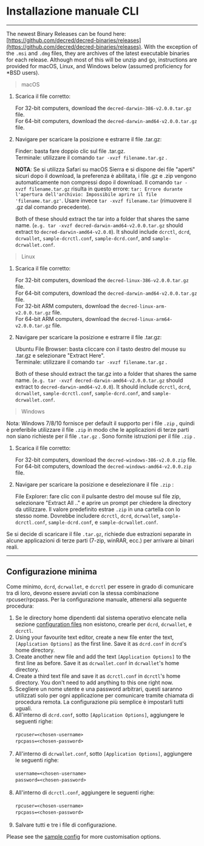 # Installazione manuale CLI 

---

The newest Binary Releases can be found here: [https://github.com/decred/decred-binaries/releases](https://github.com/decred/decred-binaries/releases). With the exception of the `.msi` and `.dmg` files, they are archives of the latest executable binaries for each release. Although most of this will be unzip and go, instructions are provided for macOS, Linux, and Windows below (assumed proficiency for *BSD users).

> macOS

1. Scarica il file corretto:

    For 32-bit computers, download the `decred-darwin-386-v2.0.0.tar.gz` file. <br />
    For 64-bit computers, download the `decred-darwin-amd64-v2.0.0.tar.gz` file.

2. Navigare per scaricare la posizione e estrarre il file .tar.gz:

    Finder: basta fare doppio clic sul file .tar.gz. <br />
    Terminale: utilizzare il comando `tar -xvzf filename.tar.gz` . 

    **NOTA**: Se si utilizza Safari su macOS Sierra e si dispone dei file "aperti" sicuri dopo il download, la preferenza è abilitata, i file .gz e .zip vengono automaticamente non compressi dopo il download. Il comando `tar -xvzf filename.tar.gz` risulta in questo errore: `tar: Errore durante l'apertura dell'archivio: Impossibile aprire il file 'filename.tar.gz'`. Usare invece `tar -xvzf filename.tar` (rimuovere il .gz dal comando precedente).
    
    Both of these should extract the tar into a folder that shares the same name. (`e.g. tar -xvzf decred-darwin-amd64-v2.0.0.tar.gz` should extract to `decred-darwin-amd64-v2.0.0`). It should include `dcrctl`, `dcrd`, `dcrwallet`, `sample-dcrctl.conf`, `sample-dcrd.conf`, and `sample-dcrwallet.conf`.


> Linux

1. Scarica il file corretto:

    For 32-bit computers, download the `decred-linux-386-v2.0.0.tar.gz` file. <br />
    For 64-bit computers, download the `decred-darwin-amd64-v2.0.0.tar.gz` file. <br />
    For 32-bit ARM computers, download the `decred-linux-arm-v2.0.0.tar.gz` file. <br />
    For 64-bit ARM computers, download the `decred-linux-arm64-v2.0.0.tar.gz` file.

2. Navigare per scaricare la posizione e estrarre il file .tar.gz:

    Ubuntu File Browser: basta cliccare con il tasto destro del mouse su .tar.gz e selezionare "Extract Here". <br />
    Terminale: utilizzare il comando `tar -xvzf filename.tar.gz` . 
    
    Both of these should extract the tar.gz into a folder that shares the same name. (`e.g. tar -xvzf decred-darwin-amd64-v2.0.0.tar.gz` should extract to `decred-darwin-amd64-v2.0.0`). It should include `dcrctl`, `dcrd`, `dcrwallet`, `sample-dcrctl.conf`, `sample-dcrd.conf`, and `sample-dcrwallet.conf`.

> Windows

Nota: Windows 7/8/10 fornisce per default il supporto per i file `.zip` , quindi è preferibile utilizzare il file `.zip` in modo che le applicazioni di terze parti non siano richieste per il file `.tar.gz` . Sono fornite istruzioni per il file `.zip` .

1. Scarica il file corretto:

    For 32-bit computers, download the `decred-windows-386-v2.0.0.zip` file. <br />
    For 64-bit computers, download the `decred-windows-amd64-v2.0.0.zip` file.

2. Navigare per scaricare la posizione e deselezionare il file `.zip` :

    File Explorer: fare clic con il pulsante destro del mouse sul file zip, selezionare "Extract All .." e aprire un prompt per chiedere la directory da utilizzare. Il valore predefinito estrae `.zip` in una cartella con lo stesso nome. Dovrebbe includere `dcrctl`, `dcrd`, `dcrwallet`, `sample-dcrctl.conf`, `sample-dcrd.conf`, e `sample-dcrwallet.conf`.

Se si decide di scaricare il file `.tar.gz`, richiede due estrazioni separate in alcune applicazioni di terze parti (7-zip, winRAR, ecc.) per arrivare ai binari reali.

---

## Configurazione minima

Come  minimo, `dcrd`, `dcrwallet`, e `dcrctl` per essere in grado di comunicare tra di loro, devono essere avviati con la stessa combinazione rpcuser/rpcpass. Per la configurazione manuale, attenersi alla seguente procedura:

1. Se le directory home dipendenti dal sistema operativo elencate nella sezione [configuration files](#configuration-file-locations) non esistono, crearle per `dcrd`, `dcrwallet`, e `dcrctl`.
2. Using your favourite text editor, create a new file enter the text, `[Application Options]` as the first line. Save it as `dcrd.conf` in `dcrd`'s home directory.
3. Create another new file and add the text `[Application Options]` to the first line as before. Save it as `dcrwallet.conf` in `dcrwallet`'s home directory.
4. Create a third text file and save it as `dcrctl.conf` in `dcrctl`'s home directory. You don't need to add anything to this one right now.
5. Scegliere un nome utente e una password arbitrari, questi saranno utilizzati solo per ogni applicazione per comunicare tramite chiamata di procedura remota. La configurazione più semplice è impostarli tutti uguali.
6. All'interno di `dcrd.conf`, sotto `[Application Options]`, aggiungere le seguenti righe:<br /><br />
        `rpcuser=<chosen-username>`<br />
        `rpcpass=<chosen-password>`<br /><br />
7. All'interno di `dcrwallet.conf`, sotto `[Application Options]`, aggiungere le seguenti righe:<br /><br />
        `username=<chosen-username>`<br />
        `password=<chosen-password>`<br /><br />
8. All'interno di `dcrctl.conf`, aggiungere le seguenti righe:<br /><br />
        `rpcuser=<chosen-username>`<br />
        `rpcpass=<chosen-password>`<br /><br />
9. Salvare tutti e tre i file di configurazione.

Please see the [sample config](https://github.com/decred/dcrd/blob/master/sampleconfig/sampleconfig.go#L8-L352) for more customisation options.